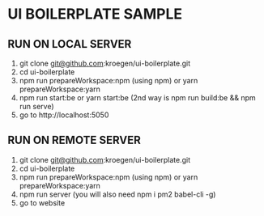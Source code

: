 # UI BOILERPLATE SAMPLE #

## RUN ON LOCAL SERVER ##
1. git clone git@github.com:kroegen/ui-boilerplate.git
2. cd ui-boilerplate
3. npm run prepareWorkspace:npm (using npm) or yarn prepareWorkspace:yarn
4. npm run start:be or yarn start:be (2nd way is npm run build:be && npm run serve)
5. go to http://localhost:5050

## RUN ON REMOTE SERVER ##
1. git clone git@github.com:kroegen/ui-boilerplate.git
2. cd ui-boilerplate
3. npm run prepareWorkspace:npm (using npm) or yarn prepareWorkspace:yarn
4. npm run server (you will also need npm i pm2 babel-cli -g)
5. go to website